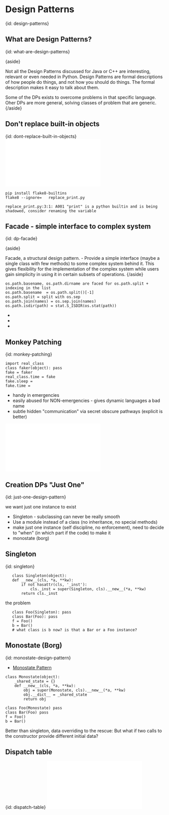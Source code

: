 # Design Patterns
{id: design-patterns}

## What are Design Patterns?
{id: what-are-design-patterns}

{aside}

Not all the Design Patterns discussed for Java or C++ are interesting, relevant or even needed in Python.
Design Patterns are formal descriptions of how people do things, and not how you should do things.
The formal description makes it easy to talk about them.

Some of the DPs exists to overcome problems in that specific language.
Oher DPs are more general, solving classes of problem that are generic.
{/aside}


## Don't replace built-in objects
{id: dont-replace-built-in-objects}
![](examples/patterns/replace_print.py)


```
pip install flake8-builtins
flake8 --ignore=   replace_print.py

replace_print.py:3:1: A001 "print" is a python builtin and is being shadowed, consider renaming the variable
```


## Facade - simple interface to complex system
{id: dp-facade}

{aside}

Facade, a structural design pattern. - Provide a simple interface (maybe a single class with few methods) to some complex system behind it.
This gives flexibility for the implementation of the complex system while users gain simplicity in using
it in certain subsets of operations.
{/aside}


```
os.path.basename, os.path.dirname are faced for os.path.split + indexing in the list
os.path.basename  = os.path.split()[-1]
os.path.split = split with os.sep
os.path.join(names) = os.sep.join(names)
os.path.isdir(path) = stat.S_ISDIR(os.stat(path))
```

* [](http://docs.python.org/2/library/os.path.html)
* [](http://docs.python.org/2/library/os.html)
* [](http://docs.python.org/2/library/stat.html)


## Monkey Patching
{id: monkey-patching}

```
import real_class
class faker(object): pass
fake = faker
real_class.time = fake
fake.sleep =
fake.time =
```

* handy in emergencies
* easily abused for NON-emergencies - gives dynamic languages a bad name
* subtle hidden "communication" via secret obscure pathways (explicit is better)

![](examples/classes/monkey.py)



## Creation DPs "Just One"
{id: just-one-design-pattern}

we want just one instance to exist


* Singleton - subclassing can never be really smooth
* Use a module instead of a class (no inheritance, no special methods)
* make just one instance (self discipline, no enforcement), need to decide to "when" (in which part if the code) to make it
* monostate (borg)



## Singleton
{id: singleton}

```
   class Singleton(object):
   def __new__(cls, *a, **kw):
       if not hasattr(cls, '_inst'):
           cls._inst = super(Singleton, cls).__new__(*a, **kw)
       return cls._inst
```

the problem


```
   class Foo(Singleton): pass
   class Bar(Foo): pass
   f = Foo()
   b = Bar()
   # what class is b now? is that a Bar or a Foo instance?
```


## Monostate (Borg)
{id: monostate-design-pattern}

* [Monostate Pattern](http://c2.com/cgi/wiki?MonostatePattern)


```
class Monostate(object):
    _shared_state = {}
    def __new__(cls, *a, **kw):
        obj = super(Monostate, cls).__new__(*a, **kw)
        obj.__dict__ = _shared_state
        return obj

class Foo(Monostate) pass
class Bar(Foo) pass
f = Foo()
b = Bar()
```


Better than singleton, data overriding to the rescue:
But what if two calls to the constructor provide different initial data?




## Dispatch table
{id: dispatch-table}
![](examples/patterns/dispatch_table.py)



